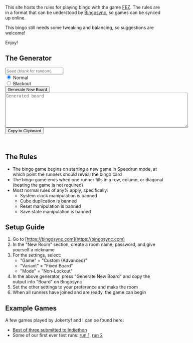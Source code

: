 This site hosts the rules for playing bingo with the game [FEZ](http://www.fezgame.com/). The rules are in a format that can be understood by [Bingosync](https://bingosync.com), so games can be synced up online.

This bingo still needs some tweaking and balancing, so suggestions are welcome!

Enjoy!

## The Generator

<div>
	<input id="seed-text" value="" placeholder="Seed (blank for random)"/>
</div>
<div>
	<input id="bingo-mode-normal" type="radio" value="Normal" name="bingo-mode" checked="checked">
	<label for="bingo-mode-normal">Normal</label><br>
	<input id="bingo-mode-blackout" type="radio" value="Blackout" name="bingo-mode">
	<label for="bingo-mode-blackout">Blackout</label><br>
</div>
<div>
	<input id="generate-button" type="button" value="Generate New Board"/>
</div>
<div>
	<textarea id="output-textarea" placeholder="Generated board" cols="70" rows="7"></textarea>
</div>
<input id="copy-button" type="button" value="Copy to Clipboard"/>
<p id="copied-text" style="visibility: hidden">Copied!</p>
<script src="custom_generator.js"></script>
<script src="fez_bingolist_custom.js"></script>
<script>
	const seedText = document.getElementById("seed-text")
	const blackoutMode = document.getElementByID("bingo-mode-blackout")
	const generateButton = document.getElementById("generate-button")
	const outputTextarea = document.getElementById("output-textarea")
	const copyButton = document.getElementById("copy-button")
	const copiedText = document.getElementById("copied-text")
	generateButton.onclick = function()
	{
		// Generate board
		let opts = {}
		if (blackoutMode.checked)
		opts.blackout = true
		if (seedText.value.length > 0)
		{
			let seed = parseInt(seedText.value)
			if (!isNaN(seed))
			{
				seed = seed % 2147483648
				seedText.value = seed
				opts.seed = seed
			}
			else
			{
				console.log(seedText.value, "is not a valid seed, ignoring")
				seedText.value = ""
			}
		}
		let newBoard = bingoGenerator(JSON.parse(JSON.stringify(bingoList)), opts)
		let json = []
		for (i = 0; i < 25; i++)
		{
			json[i] = {name: newBoard[i].name}
			if (json[i].name.startsWith("#!#"))
				json[i].name = json[i].name.substring(3, json[i].name.length - 3)
		}
		outputTextarea.value = JSON.stringify(json)
		copiedText.style.visibility = "hidden"
	}
	copyButton.onclick = function()
	{
		navigator.clipboard.writeText(outputTextarea.value)
		copiedText.style.visibility = "visible"
	}
</script>

## The Rules

* The bingo game begins on starting a new game in Speedrun mode, at which point the runners should reveal the bingo card
* The bingo game ends when one runner fills in a row, column, or diagonal (beating the game is not required)
* Most normal rules of any% apply, specifically:
	* System clock manipulation is banned
	* Cube duplication is banned
	* Reset manipulation is banned
	* Save state manipulation is banned

## Setup Guide

1. Go to [https://bingosync.com](https://bingosync.com)
2. In the "New Room" section, create a room name, password, and give yourself a nickname
3. For the settings, select:
	* "Game" = "Custom (Advanced)"
	* "Variant" = "Fixed Board"
	* "Mode" = "Non-Lockout"
4. In the above generator, press "Generate New Board" and copy the output into "Board" on Bingosync
5. Set the other settings to your preference and make the room
6. When all runners have joined and are ready, the game can begin

## Example Games

A few games played by Jokertyf and I can be found here:

* [Best of three submitted to Indiethon](https://youtu.be/DqVuff4dB9I)
* Some of our first ever test runs: [run 1](https://www.twitch.tv/videos/1452319274), [run 2](https://www.twitch.tv/videos/1452319276)
